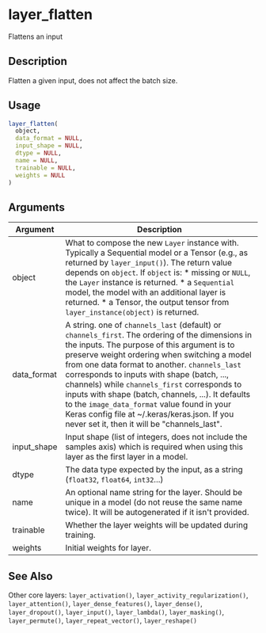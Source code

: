 # layer_flatten


Flattens an input




## Description

Flatten a given input, does not affect the batch size.





## Usage
```r
layer_flatten(
  object,
  data_format = NULL,
  input_shape = NULL,
  dtype = NULL,
  name = NULL,
  trainable = NULL,
  weights = NULL
)
```




## Arguments


Argument      |Description
------------- |----------------
object | What to compose the new ``Layer`` instance with. Typically a Sequential model or a Tensor (e.g., as returned by ``layer_input()``). The return value depends on ``object``. If ``object`` is:   *  missing or `NULL`, the `Layer` instance is returned.  *  a `Sequential` model, the model with an additional layer is returned.  *  a Tensor, the output tensor from `layer_instance(object)` is returned.
data_format | A string. one of ``channels_last`` (default) or ``channels_first``. The ordering of the dimensions in the inputs. The purpose of this argument is to preserve weight ordering when switching a model from one data format to another. ``channels_last`` corresponds to inputs with shape (batch, ..., channels) while ``channels_first`` corresponds to inputs with shape (batch, channels, ...). It defaults to the ``image_data_format`` value found in your Keras config file at ~/.keras/keras.json. If you never set it, then it will be "channels_last".
input_shape | Input shape (list of integers, does not include the samples axis) which is required when using this layer as the first layer in a model.
dtype | The data type expected by the input, as a string (``float32``, ``float64``, ``int32``...)
name | An optional name string for the layer. Should be unique in a model (do not reuse the same name twice). It will be autogenerated if it isn't provided.
trainable | Whether the layer weights will be updated during training.
weights | Initial weights for layer.







## See Also

Other core layers: 
`layer_activation()`,
`layer_activity_regularization()`,
`layer_attention()`,
`layer_dense_features()`,
`layer_dense()`,
`layer_dropout()`,
`layer_input()`,
`layer_lambda()`,
`layer_masking()`,
`layer_permute()`,
`layer_repeat_vector()`,
`layer_reshape()`



